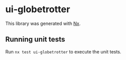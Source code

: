# ui-globetrotter

This library was generated with [Nx](https://nx.dev).

## Running unit tests

Run `nx test ui-globetrotter` to execute the unit tests.
